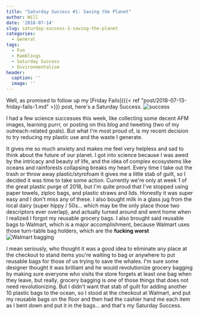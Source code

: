 ```yaml
---
title: "Saturday Success #1: Saving the Planet"
author: Will
date: '2018-07-14'
slug: saturday-success-1-saving-the-planet
categories:
  - General
tags:
  - Fun
  - Ramblings
  - Saturday Success
  - Environmentalism
header:
  caption: ''
  image: ''
---
```


Well, as promised to follow up my [Friday Fails]({{< ref "post/2018-07-13-friday-fails-1.md" >}}) post, here's a Saturday Success. ![success](/img/success.jpg)

I had a few science successes this week, like collecting some decent AFM images, learning purrr, or posting on this blog and tweeting (two of my outreach-related goals). But what I'm most proud of, is my recent decision to try reducing my plastic use and the waste I generate. 

It gives me so much anxiety and makes me feel very helpless and sad to think about the future of our planet. I got into science because I was awed by the intricacy and beauty of life, and the idea of complex ecosystems like oceans and rainforests collapsing breaks my heart. Every time I take out the trash or throw away plastic/styrofoam it gives me a little stab of guilt, so I decided it was time to take some action. Currently we're only at week 1 of the great plastic purge of 2018, but I'm quite proud that I've stopped using paper towels, ziploc bags, and plastic straws and lids. Honestly it was super easy and I don't miss any of these. I also bought milk in a glass jug from the local dairy (super hippy / 50s... which may be the only place those two descriptors ever overlap), and actually turned around and went home when I realized I forgot my reusable grocery bags. I also brought said reusable bags to Walmart, which is a major accomplishment, because Walmart uses those turn-table bag holders, which are the **fucking worst** ![Walmart bagging](/img/walmart_bags.jpg)

I mean seriously, who thought it was a good idea to eliminate any place at the checkout to stand items you're waiting to bag or anywhere to put reusable bags for those of us trying to save the whales. I'm sure some designer thought it was brilliant and he would revolutionize grocery bagging by making sure everyone who visits the store forgets at least one bag when they leave, but really, grocery bagging is one of those things that does not need revolutionizing. But I didn't want that stab of guilt for adding another 10 plastic bags to the ocean, so I stood at the checkout at Walmart, and put my reusable bags on the floor and then had the cashier hand me each item as I bent down and put it in the bags... and that's my Saturday Success. 